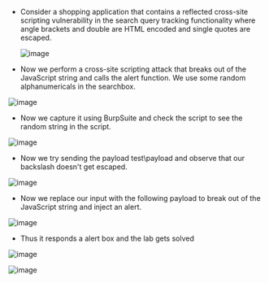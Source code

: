 - Consider a shopping application that contains a reflected cross-site scripting vulnerability in the search query tracking functionality where angle brackets and double are HTML encoded and single quotes are escaped.

  ![image](https://github.com/Akhilkj123/Portswigger/assets/65653010/66e04a3b-3136-4b2e-802e-ed5cdfbe3936)

- Now we perform a cross-site scripting attack that breaks out of the JavaScript string and calls the alert function. We use some random alphanumericals in the searchbox.

![image](https://github.com/Akhilkj123/Portswigger/assets/65653010/f71314b9-8667-4bd9-9948-8b73ee3aa235)

- Now we capture it using BurpSuite and check the script to see the random string in the script.

![image](https://github.com/Akhilkj123/Portswigger/assets/65653010/693c3b0b-3918-43f8-bbe8-45d3f0810fc7)

- Now we try sending the payload test\payload and observe that our backslash doesn't get escaped.

![image](https://github.com/Akhilkj123/Portswigger/assets/65653010/b59c46f6-d78c-49a1-ade9-ec5d151e90a7)

- Now we replace our input with the following payload to break out of the JavaScript string and inject an alert.

![image](https://github.com/Akhilkj123/Portswigger/assets/65653010/357eef10-68b0-4c82-92b2-bf4d63d97c57)

- Thus it responds a alert box and the lab gets solved

![image](https://github.com/Akhilkj123/Portswigger/assets/65653010/6af4bc66-fdfd-4c76-85ff-2367d99e6568)

![image](https://github.com/Akhilkj123/Portswigger/assets/65653010/ebe429b1-b467-4117-bc41-b1c03c433dc5)
